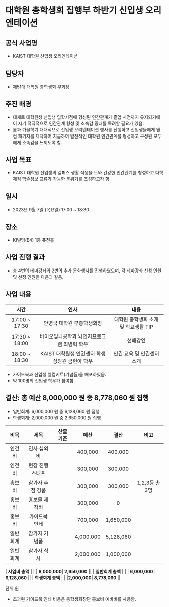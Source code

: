 대학원 총학생회 집행부 하반기 신입생 오리엔테이션
===

## 공식 사업명
- KAIST 대학원 신입생 오리엔테이션

## 담당자
- 제51대 대학원 총학생회 부회장

## 추진 배경
- 대체로 대학원생 신입생 입학시점에 형성된 인간관계가 졸업 시점까지 유지되기에 이 시기 적극적으로 인간관계 형성 및 소속감 증대를 독려할 필요가 있음.
- 봄과 가을학기 대대적으로 신입생 오리엔테이션 행사를 진행하고 신입생들에게 웰컴 패키지를 제작하여 지급하여 발전적인 대학원 인간관계를 형성하고 구성원 모두에게 소속감을 느끼도록 함.


## 사업 목표
- KAIST 대학원 신입생의 캠퍼스 생활 적응을 도와 건강한 인간관계를 형성하고 다학제적 학술정보 교류가 가능한 분위기를 조성하고자 함.

## 일시
- 2023년 9월 7일 (목요일) 17:00 ~ 18:30

## 장소
- KI빌딩(E4) 1층 퓨전홀

## 사업 진행 결과
- 총 4번의 테마강좌와 2번의 추가 문화행사를 진행하였으며, 각 테마강좌 신청 인원 및 선정 인원은 다음과 같음.

## 사업 내용
|  **시간** |   **연사**   |   **내용**   |
| :--------: | :----------------------------------------: |:-----------------------------------: |
|  17:00 ~ 17:30  |   안병국 대학원 부총학생회장  |  대학원 총학생회 소개 및 학교생활 TIP       |
|  17:30 ~ 18:00  |   바이오및뇌공학과 뇌인지프로그램 최병혁 학우   |   선배강연      |
| 18:00 ~ 18:30 |  KAIST 대학원생 인권센터 학생상담원 금현아 학우  |    인권 교육 및 인권센터 소개       |

- 가이드북과 신입생 웰컴키트(기념품)을 배포하였음.
- 약 100명의 신입생 학우가 참여함.  


## 결산: 총 예산 8,000,000 원 중 8,778,060 원 집행

- 일반회계: 6,000,000 원 중 6,128,060 원 집행
- 학생회계: 2,000,000 원 중 2,650,000 원 집행

|  **비목** |   **세목**   | **산출 기준** | **예산** | **결산** |**비고**|
|:----------:|:------------:|:--------:|:--------:|:--------:|:--------:|
| 인건비 | 연사 섭외비     | | 400,000| 400,000 ||
| 인건비   | 현장 진행 스태프   | | 300,000 | 300,000 ||
| 홍보비   | 참가자 추첨 경품  | | 300,000 | 300,000 |1,2,3등 총 3명|
| 홍보비   | 홍보물 제작비  | |300,000 | 0 ||
| 홍보비   | 가이드북 인쇄| |700,000 | 1,650,000 ||
|  일반회계  | 참가자 기념품 |  |     4,000,000     |5,128,060 ||
|  일반회계  |   참가자 식사  |  |   2,000,000    | 1,000,000  ||

|   **사업비 총액**  |       |       | **8,000,000**| **2,650,000** ||
|   **일반회계 총액**  |       |       | **6,000,000** | **6,128,060**  ||
|   **학생회계 총액**  |       |       |**2,000,000**| **8,778,060** ||

단위:원

* 초과된 가이드북 인쇄 비용은 총학생회장단 홍보비 예비비를 사용함.
